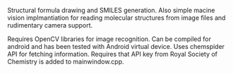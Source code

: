 Structural formula drawing and SMILES generation. Also simple macine vision implmantiation for reading molecular structures from image files and rudimentary camera support.

Requires OpenCV libraries for image recognition.
Can be compiled for android and has been tested with Android virtual device.
Uses chemspider API for fetching information. Requires that API key from Royal Society of Chemistry is added to mainwindow.cpp.
